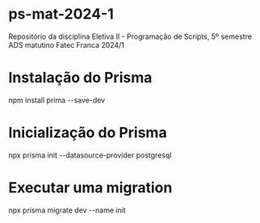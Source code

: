 # ps-mat-2024-1
Repositório da disciplina Eletiva II - Programação de Scripts, 5º semestre ADS matutino Fatec Franca 2024/1
# Instalação do Prisma 
npm install prima --save-dev

# Inicialização  do Prisma 
npx prisma init --datasource-provider postgresql

# Executar uma migration 
npx prisma migrate dev --name init 
